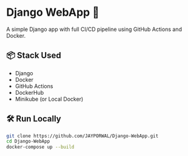 # Django WebApp 🚀

A simple Django app with full CI/CD pipeline using GitHub Actions and Docker.

## 📦 Stack Used

- Django
- Docker
- GitHub Actions
- DockerHub
- Minikube (or Local Docker)

## 🛠️ Run Locally

```bash
git clone https://github.com/JAYPORWAL/Django-WebApp.git
cd Django-WebApp
docker-compose up --build
